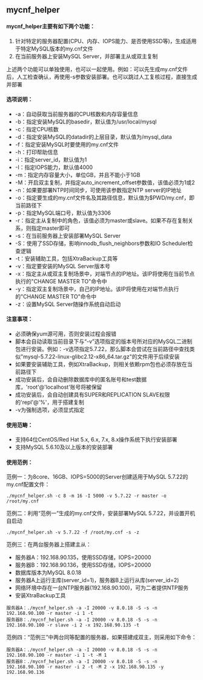 ## mycnf_helper

#### mycnf_helper主要有如下两个功能：

1. 针对特定的服务器配置(CPU、内存、IOPS能力、是否使用SSD等)，生成适用于特定MySQL版本的my.cnf文件
2. 在当前服务器上安装MySQL Server，并部署主从或双主复制

上述两个功能可以单独使用，也可以一起使用。例如：可以先生成my.cnf文件后，人工检查确认，再使用-s参数安装部署。也可以跳过人工复核过程，直接生成并部署

#### 选项说明：

- -a：自动获取当前服务器的CPU核数和内存容量信息
- -b：指定安装MySQL的basedir，默认值为/usr/local/mysql
- -c：指定CPU核数
- -d：指定安装MySQL的datadir的上层目录，默认值为/mysql_data
- -f：指定安装MySQL时要使用的my.cnf文件
- -h：打印帮助信息
- -i：指定server_id，默认值为1
- -I：指定IOPS能力，默认值4000
- -m：指定内存容量大小，单位GB，并且不能小于1GB
- -M：开启双主复制，并指定auto_increment_offset参数值，该值必须为1或2
- -n：如果要部署NTP时间同步，可使用该参数指定NTP server的IP地址
- -o：指定要生成的my.cnf文件名及其路径信息，默认值为$PWD/my.cnf，即当前路径下
- -p：指定MySQL端口号，默认值为3306
- -r：指定主从复制中的角色，该值必须为master或slave。如果不存在复制关系，则指定master即可
- -s：在当前服务器上安装部署MySQL Server
- -S：使用了SSD存储，影响innodb_flush_neighbors参数和IO Scheduler检查逻辑
- -t：安装辅助工具，包括XtraBackup工具等
- -v：指定要安装的MySQL Server版本号
- -x：指定主从或双主复制场景中，对端节点的IP地址。该IP将使用在当前节点执行的"CHANGE MASTER TO"命令中
- -y：指定双主复制场景中，自己的IP地址。该IP将使用在对端节点执行的"CHANGE MASTER TO"命令中
- -z：设置MySQL Server随操作系统自动启动

#### 注意事项：

- 必须确保yum源可用，否则安装过程会报错
- 脚本会自动读取当前目录下与“-v”选项指定的版本号所对应的MySQL二进制包进行安装。例如：-v选项指定5.7.22，那么脚本会尝试在当前路径中查找类似"mysql-5.7.22-linux-glibc2.12-x86_64.tar.gz"的文件用于后续安装
- 如果要安装辅助工具，例如XtraBackup，则相关依赖rpm包也必须存放在当前路径下
- 成功安装后，会自动删除数据库中的匿名账号和test数据库，'root'@'localhost'账号将被保留
- 成功安装后，会自动创建具有SUPER和REPLICATION SLAVE权限的'repl'@'%'，用于搭建复制
- -v为强制选项，必须显式指定

#### 使用范畴：

- 支持64位CentOS/Red Hat 5.x, 6.x, 7.x, 8.x操作系统下执行安装部署
- 支持MySQL 5.6.10及以上版本的安装部署

#### 使用范例：

范例一：为8core、16GB、IOPS=5000的Server创建适用于MySQL 5.7.22的my.cnf配置文件：

```
./mycnf_helper.sh -c 8 -m 16 -I 5000 -v 5.7.22 -r master -o /root/my.cnf
```

范例二：利用“范例一”生成的my.cnf文件，安装部署MySQL 5.7.22，并设置开机自启动

```
./mycnf_helper.sh -v 5.7.22 -f /root/my.cnf -s -z
```

范例三：在两台服务器上搭建主从：

- 服务器A：192.168.90.135，使用SSD存储，IOPS=20000
- 服务器B：192.168.90.136，使用SSD存储，IOPS=20000
- 数据库版本为MySQL 8.0.18
- 服务器A上运行主库(server_id=1)，服务器B上运行从库(server_id=2)
- 网络环境中存在一台NTP服务器(192.168.90.100)，可为二者提供NTP服务
- 安装XtraBackup工具

```
服务器A：./mycnf_helper.sh -a -I 20000 -v 8.0.18 -S -s -n 192.168.90.100 -r master -i 1 -t
服务器B：./mycnf_helper.sh -a -I 20000 -v 8.0.18 -S -s -n 192.168.90.100 -r slave -i 2 -x 192.168.90.135 -t
```

范例四：“范例三”中两台同等配置的服务器，如果搭建成双主，则采用如下命令：

```
服务器A：./mycnf_helper.sh -a -I 20000 -v 8.0.18 -S -s -n 192.168.90.100 -r master -i 1 -t -M 1
服务器B：./mycnf_helper.sh -a -I 20000 -v 8.0.18 -S -s -n 192.168.90.100 -r master -i 2 -t -M 2 -x 192.168.90.135 -y 192.168.90.136
```

